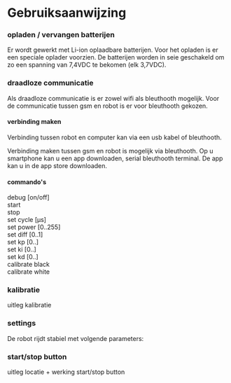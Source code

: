 # Gebruiksaanwijzing

### opladen / vervangen batterijen
Er wordt gewerkt met Li-ion oplaadbare batterijen. 
Voor het opladen is er een speciale oplader voorzien. 
De batterijen worden in seie geschakeld om zo een spanning van 7,4VDC te bekomen (elk 3,7VDC). 

### draadloze communicatie
Als draadloze communicatie is er zowel wifi als bleuthooth mogelijk. 
Voor de communicatie tussen gsm en robot is er voor bleuthooth gekozen. 

#### verbinding maken
Verbinding tussen robot en computer kan via een usb kabel of bleuthooth. 

Verbinding maken tussen gsm en robot is mogelijk via bleuthooth. 
Op u smartphone kan u een app downloaden, serial bleuthooth terminal. 
De app kan u in de app store downloaden. 

#### commando's
debug [on/off]  
start  
stop  
set cycle [µs]  
set power [0..255]  
set diff [0..1]  
set kp [0..]  
set ki [0..]  
set kd [0..]  
calibrate black  
calibrate white  

### kalibratie
uitleg kalibratie  

### settings
De robot rijdt stabiel met volgende parameters:  

### start/stop button
uitleg locatie + werking start/stop button
